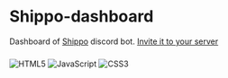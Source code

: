 # Shippo-dashboard
Dashboard of [Shippo](https://top.gg/de/bot/1003002164349784125) discord bot. [Invite it to your server](https://discord.com/oauth2/authorize?client_id=1002996164485976074&permissions=1635845143799&scope=bot%20applications.commands)
###
![HTML5](https://img.shields.io/badge/html5-%23E34F26.svg?style=for-the-badge&logo=html5&logoColor=white) ![JavaScript](https://img.shields.io/badge/javascript-%23323330.svg?style=for-the-badge&logo=javascript&logoColor=%23F7DF1E) ![CSS3](https://img.shields.io/badge/css3-%231572B6.svg?style=for-the-badge&logo=css3&logoColor=white)
